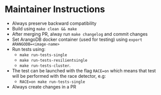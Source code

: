 # Maintainer Instructions

- Always preserve backward compatibility
- Build using `make clean && make`
- After merging PR, alway run `make changelog` and commit changes
- Set ArangoDB docker container (used for testing) using `export ARANGODB=<image-name>`
- Run tests using:
  - `make run-tests-single`
  - `make run-tests-resilientsingle`
  - `make run-tests-cluster`.
- The test can be launched with the flag `RACE=on` which means that test will be performed with the race detector, e.g:
  - `RACE=on make run-tests-single`
- Always create changes in a PR
